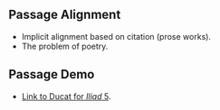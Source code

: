## Passage Alignment

- Implicit alignment based on citation (prose works).
- The problem of poetry.

## Passage Demo

- [Link to Ducat for *Iliad* 5]().
